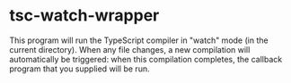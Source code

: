 # tsc-watch-wrapper

This program will run the TypeScript compiler in "watch" mode (in the current
directory). When any file changes, a new compilation will automatically be
triggered: when this compilation completes, the callback program that you
supplied will be run.
